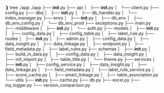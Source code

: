 ❯ tree ./app
./app
├── __init__.py
├── api
│   ├── __init__.py
│   └── client.py
├── config.py
├── dbq
│   ├── __init__.py
│   ├── db_handler.py
│   └── index_manager.py
├── envs
│   ├── __init__.py
│   ├── db_env
│   ├── db_env_config.py
│   └── db_env_prod
├── exceptions.py
├── main.py
├── middleware
│   ├── __init__.py
│   └── auth.py
├── models
│   ├── __init__.py
│   ├── config_data.py
│   ├── config_table.py
│   ├── label_rule.py
├── routes
│   ├── __init__.py
│   ├── admin.py
│   ├── config_data.py
│   ├── data_insight.py
│   ├── data_linkage.py
│   ├── endpoint.py
│   ├── field_metadata.py
│   ├── label_rules.py
├── schemas
│   ├── __init__.py
│   ├── build_in_data.py
│   ├── config_data.py
│   ├── data_insight.py
│   ├── init_import.py
│   ├── table_title.py
│   └── theme.py
├── services
│   ├── __init__.py
│   ├── config_service.py
│   ├── data_insight.py
│   ├── data_linkage.py
│   ├── field_metadata.py
│   ├── label_rule_service.py
│   ├── score_cache.py
│   ├── smart_linkage.py
│   ├── table_association.py
└── utils
    ├── __init__.py
    ├── cache.py
    ├── db.py
    ├── excel.py
    ├── my_logger.py
    └── version_comparison.py
